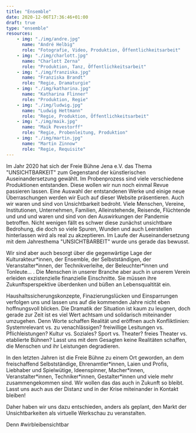 ```yaml
---
title: "Ensemble"
date: 2020-12-06T17:36:46+01:00
draft: true
type: "ensemble"
resources:
    - img: "./img/andre.jpg"
      name: "André Helbig"
      role: "Fotografie, Video, Produktion, Öffentlichkeitsarbeit"
    - img: "./img/charlott.jpg"
      name: "Charlott Zerna"
      role: "Produktion, Tanz, Öffentlichkeitsarbeit"
    - img: "./img/franziska.jpg"
      name: "Franziska Brandt"
      role: "Regie, Dramaturgie"
    - img: "./img/katharina.jpg"
      name: "Katharina Flinner"
      role: "Produktion, Regie"
    - img: "./img/ludwig.jpg"
      name: "Ludwig Hettmann"
      role: "Regie, Produktion, Öffentlichkeitsarbeit"
    - img: "./img/maik.jpg"
      name: "Maik Pevestorff"
      role: "Regie, Probenleitung, Produktion"
    - img: "./img/martin.jpg"
      name: "Martin Zinnow"
      role: "Regie, Requisite"
---
```



Im Jahr 2020 hat sich der Freie Bühne Jena e.V. das Thema "UNSICHTBARKEIT" zum Gegenstand der künstlerischen Auseinandersetzung gewählt. Im Probenprozess sind viele verschiedene Produktionen entstanden. Diese wollen wir nun noch einmal Revue passieren lassen. Eine Auswahl der entstandenen Werke und einige neue Überraschungen werden wir Euch auf dieser Website präsentieren.
Auch wir waren und sind von Unsichtbarkeit bedroht.
Viele Menschen, Vereine, Institutionen, Unternehmen, Familien, Alleinstehende, Reisende, Flüchtende und und und waren und sind von den Auswirkungen der Pandemie betroffen.
Nicht wenigen fällt es schwer diese zunächst unsichtbare Bedrohung, die doch so viele Spuren, Wunden und auch Leerstellen hinterlassen wird als real zu akzeptieren. Im Laufe der Auseinandersetzung mit dem Jahresthema "UNSICHTBARBEIT" wurde uns gerade das bewusst.

Wir sind aber auch besorgt über die gegenwärtige Lage der Kulturakteur\*innen, der Ensemble, der Selbstständigen, der Veranstalter\*innen, der Technikverleihe,  der Beleuchter*innen und Tonleute... . Die Menschen in unserer Branche aber auch in unserem Verein erleiden exzistenzielle finanzielle Einschnitte. Sie müssen ihre Zukunftsperspektive überdenken und  büßen an Lebensqualtität ein.

Haushaltssicherungskonzepte, Finazierungslücken und Einsparrungen verfolgen uns und lassen uns auf die kommenden Jahre nicht eben hoffnungsvoll blicken.
Die Dramatik der Situation ist kaum zu leugnen, doch gerade zur Zeit ist es viel Wert achtsam und solidarisch miteinander umzugehen. Denn Worte schaffen Realität und eröffnen auch Konfliktlinien: Systemrelevant vs. zu venachlässigen? freiwillige Lesitungen vs. Pflichleistungen? Kultur vs. Soziales? Sport vs. Theater? freies Theater vs. etablierte Bühnen? Lasst uns mit dem Gesagten keine Realitäten schaffen, die Menschen und ihr Leistungen degradieren.

In den letzten Jahren ist die Freie Bühne zu einem Ort geworden, an dem freischaffend Selbstständige, Ehrenamtler\*innen, Laien und Profis, Liebhaber und Spielwütige, Ideenspinner, Macher\*innen, Veranstalter\*innen, Techniker\*innen, Gestalter\*innen und viele mehr zusammengekommen sind. Wir wollen das das auch in Zukunft so bleibt. Lasst uns auch aus der Distanz und in der Krise miteinander in Kontakt bleiben!

Daher haben wir uns dazu entschieden, anders als geplant, den Markt der Unsichtbarkeiten als virtuelle Werkschau zu veranstalten.

Denn #wirbleibensichtbar 
